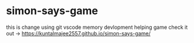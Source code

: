 # simon-says-game
this is change using git vscode
memory devlopment  helping game
check it out -> https://kuntalmajee2557.github.io/simon-says-game/
